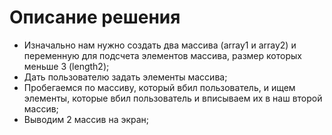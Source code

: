 # Описание решения
* Изначально нам нужно создать два массива (array1 и array2) и переменную для подсчета элементов массива, размер которых меньше 3 (length2);
* Дать пользователю задать элементы массива;
* Пробегаемся по массиву, который вбил пользователь, и ищем элементы, которые вбил пользователь и вписываем их в наш второй массив;
* Выводим 2 массив на экран;
